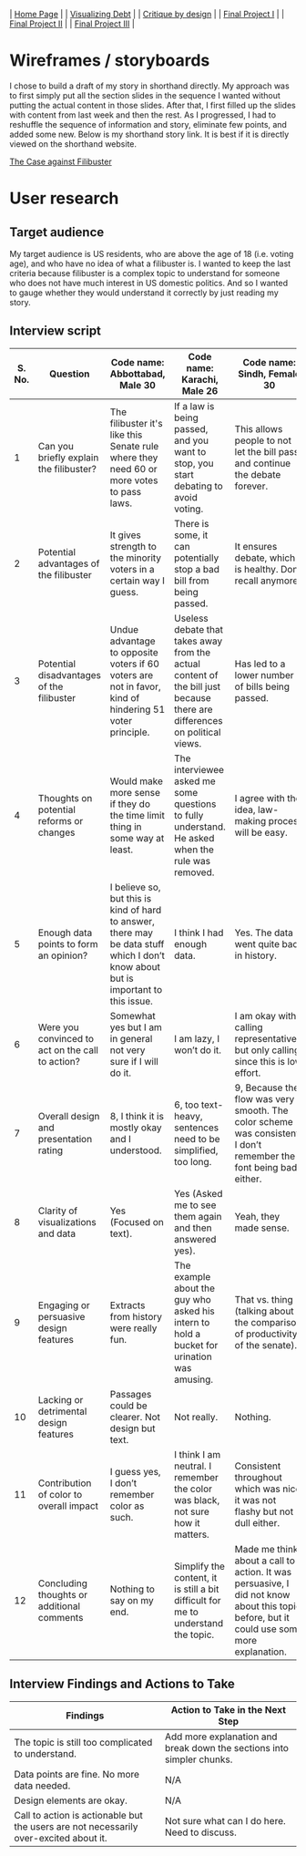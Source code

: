 | [Home Page](https://noumanahmed-cmu.github.io/NoumanAhmed-Portfolio/) |
| [Visualizing Debt](visualizing-government-debt) | 
| [Critique by design](https://noumanahmed-cmu.github.io/NoumanAhmed-Portfolio/critique-by-design) | 
| [Final Project I](https://noumanahmed-cmu.github.io/NoumanAhmed-Portfolio/final-project-part-one) | 
| [Final Project II](https://noumanahmed-cmu.github.io/NoumanAhmed-Portfolio/final-project-part-two) | 
| [Final Project III](https://noumanahmed-cmu.github.io/NoumanAhmed-Portfolio/final-project-part-three) |


# Wireframes / storyboards
I chose to build a draft of my story in shorthand directly. My approach was to first simply put all the section slides in the sequence I wanted without putting the actual content in those slides. After that, I first filled up the slides with content from last week and then the rest. As I progressed, I had to reshuffle the sequence of information and story, eliminate few points, and added some new. Below is my shorthand story link. It is best if it is directly viewed on the shorthand website. 

[The Case against Filibuster](https://carnegiemellon.shorthandstories.com/the-case-against-filibuster/index.html)

# User research 

## Target audience

My target audience is US residents, who are above the age of 18 (i.e. voting age), and who have no idea of what a filibuster is. I wanted to keep the last criteria because filibuster is a complex topic to understand for someone who does not have much interest in US domestic politics. And so I wanted to gauge whether they would understand it correctly by just reading my story. 

## Interview script

| S. No. | Question                                  | Code name: Abbottabad, Male 30                | Code name: Karachi, Male 26              | Code name: Sindh, Female 30                      |
|-------|------------------------------------------|----------------------------------------------|----------------------------------------|------------------------------------------|
| 1     | Can you briefly explain the filibuster?  | The filibuster it's like this Senate rule where they need 60 or more votes to pass laws.  | If a law is being passed, and you want to stop, you start debating to avoid voting.  | This allows people to not let the bill pass and continue the debate forever. |
| 2     | Potential advantages of the filibuster   | It gives strength to the minority voters in a certain way I guess. | There is some, it can potentially stop a bad bill from being passed. | It ensures debate, which is healthy. Don’t recall anymore.| 
| 3     | Potential disadvantages of the filibuster | Undue advantage to opposite voters if 60 voters are not in favor, kind of hindering 51 voter principle. | Useless debate that takes away from the actual content of the bill just because there are differences on political views. | Has led to a lower number of bills being passed. |
| 4     | Thoughts on potential reforms or changes  | Would make more sense if they do the time limit thing in some way at least. | The interviewee asked me some questions to fully understand. He asked when the rule was removed. | I agree with the idea, law-making process will be easy. |
| 5     | Enough data points to form an opinion?    | I believe so, but this is kind of hard to answer, there may be data stuff which I don’t know about but is important to this issue. | I think I had enough data. | Yes. The data went quite back in history. |
| 6     | Were you convinced to act on the call to action? | Somewhat yes but I am in general not very sure if I will do it. | I am lazy, I won’t do it. | I am okay with calling representatives, but only calling since this is low effort. |
| 7     | Overall design and presentation rating    | 8, I think it is mostly okay and I understood. | 6, too text-heavy, sentences need to be simplified, too long. | 9, Because the flow was very smooth. The color scheme was consistent. I don’t remember the font being bad either. |
| 8     | Clarity of visualizations and data        | Yes (Focused on text). | Yes (Asked me to see them again and then answered yes). | Yeah, they made sense. |
| 9     | Engaging or persuasive design features    | Extracts from history were really fun. | The example about the guy who asked his intern to hold a bucket for urination was amusing. | That vs. thing (talking about the comparison of productivity of the senate). |
| 10    | Lacking or detrimental design features    | Passages could be clearer. Not design but text. | Not really. | Nothing. |
| 11    | Contribution of color to overall impact   | I guess yes, I don’t remember color as such. | I think I am neutral. I remember the color was black, not sure how it matters. | Consistent throughout which was nice, it was not flashy but not dull either. |
| 12    | Concluding thoughts or additional comments | Nothing to say on my end. | Simplify the content, it is still a bit difficult for me to understand the topic. | Made me think about a call to action. It was persuasive, I did not know about this topic before, but it could use some more explanation. |

## Interview Findings and Actions to Take

| Findings                                      | Action to Take in the Next Step    |
|----------------------------------------------|-----------------------------------|
| The topic is still too complicated to understand. | Add more explanation and break down the sections into simpler chunks. |
| Data points are fine. No more data needed. | N/A                               |
| Design elements are okay. | N/A             |
| Call to action is actionable but the users are not necessarily over-excited about it. | Not sure what can I do here. Need to discuss.             |
